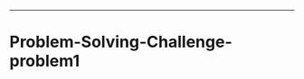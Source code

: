 -----------------------------------------------------------------------
# Problem-Solving-Challenge-problem1
